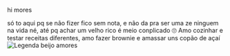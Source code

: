 
hi mores


só to aqui pq se não fizer fico sem nota, e não da pra ser uma ze ninguem na vida né, até pq achar um velho rico é meio conplicado 🙄
Amo cozinhar e testar receitas diferentes, amo fazer brownie e amassar uns copão de açaí 
![Legenda beijo amores](https://media1.tenor.com/m/8NjFaJb22REAAAAC/maria-jose-maria-cururu.gif)
